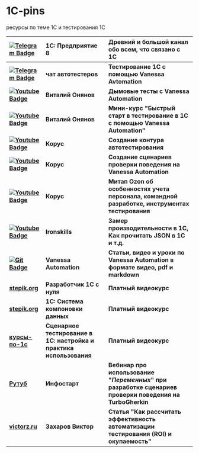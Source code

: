 # 1C-pins
ресурсы по теме 1С и тестирования 1С

|<a href="https://t.me/onecv8"><img src="https://img.shields.io/badge/Telegram-blue?style=for-the-badge&logo=telegram&logoColor=white" alt="Telegram Badge"/></a> |1С: Предприятие 8 |Древний и большой канал обо всем, что связано с 1С|
|:-|:-|:-|
|**<a href="https://t.me/testspro1c"><img src="https://img.shields.io/badge/Telegram-blue?style=for-the-badge&logo=telegram&logoColor=white" alt="Telegram Badge"/></a>** |**чат автотестеров**|**Тестирование 1С с помощью Vanessa Avtomation**|
|**<a href="https://www.youtube.com/watch?v=xXCxMLdVt7I"><img src="https://img.shields.io/badge/Youtube-red?style=for-the-badge&logo=Youtube&logoColor=white" alt="Youtube Badge"/></a>**|**Виталий Онянов**|**Дымовые тесты с Vanessa Automation**|
|**<a href="https://www.youtube.com/watch?v=JcoPU-lgQtA&list=PLLbbYbSDiWvfWjD9MdX8C235JvT_YcqoN"><img src="https://img.shields.io/badge/Youtube-red?style=for-the-badge&logo=Youtube&logoColor=white" alt="Youtube Badge"/></a>**|**Виталий Онянов**|**Мини-курс "Быстрый старт в тестирование в 1С с помощью Vanessa Automation"**|
|**<a href="https://www.youtube.com/watch?v=lRGI_fol_bo"><img src="https://img.shields.io/badge/Youtube-red?style=for-the-badge&logo=Youtube&logoColor=white" alt="Youtube Badge"/></a>**|**Корус**|**Создание контура автотестирования**|
|**<a href="https://www.youtube.com/watch?v=iC9taKVAFhA"><img src="https://img.shields.io/badge/Youtube-red?style=for-the-badge&logo=Youtube&logoColor=white" alt="Youtube Badge"/></a>**|**Корус**|**Создание сценариев проверки поведения на Vanessa Automation**|
|**<a href="https://www.youtube.com/live/2lz_h3Uwi6c?t=3100s"><img src="https://img.shields.io/badge/Youtube-red?style=for-the-badge&logo=Youtube&logoColor=white" alt="Youtube Badge"/></a>**|**Корус**|**Митап Ozon об особенностях учета персонала, командной разработке, инструментах тестирования**|
|**<a href="https://www.youtube.com/@ironskills-1c/videos"><img src="https://img.shields.io/badge/Youtube-red?style=for-the-badge&logo=Youtube&logoColor=white" alt="Youtube Badge"/></a>**|**Ironskills**|**Замер производительности в 1С, Как прочитать JSON в 1С и т.д.**|
|**<a href="https://pr-mex.github.io/vanessa-automation/dev/"><img src="https://img.shields.io/badge/Git-black?style=for-the-badge&logo=Git&logoColor=white" alt="Git Badge"/></a>**|**Vanessa Automation**|**Статьи, видео и уроки по Vanessa Automation в формате видео, pdf и markdown**|
|**[stepik.org](https://stepik.org/course/185666/info)**|**Разработчик 1С с нуля**|**Платный видеокурс**|
|**[stepik.org](https://stepik.org/course/187221/promo)**|**1С: Система компоновки данных**|**Платный видеокурс**|
|**[курсы-по-1с](https://курсы-по-1с.рф/courses/1c-testing-qa-2022/)**|**Сценарное тестирование в 1С: настройка и практика использования**|**Платный видеокурс**|
|**[Рутуб](https://rutube.ru/video/private/0c54e0403a71044b1bee263bf43dbba2)**|**Инфостарт**|**Вебинар про использование "$Переменных$" при разработке сценариев проверки поведения на TurboGherkin**|
|**[victorz.ru](https://victorz.ru/202210112707)**|**Захаров Виктор**|**Статья "Как рассчитать эффективность автоматизации тестирования (ROI) и окупаемость"**|

